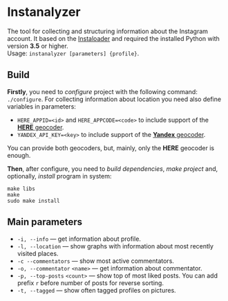 # Instanalyzer
The tool for collecting and structuring information about the Instagram account. It based on the [Instaloader](https://github.com/instaloader/instaloader) and required the installed Python with version **3.5** or higher.\
Usage: `instanalyzer [parameters] {profile}`.

## Build
**Firstly**, you need to *configure* project with the following command: `./configure`. For collecting information about location you need also define variables in parameters:
* `HERE_APPID=<id>` and `HERE_APPCODE=<code>` to include support of the [**HERE** geocoder](https://developer.here.com/projects).
* `YANDEX_API_KEY=<key>` to include support of the [**Yandex** geocoder](https://developer.tech.yandex.ru).

You can provide both geocoders, but, mainly, only the **HERE** geocoder is enough.

**Then**, after configure, you need to *build dependencies*, *make project* and, optionally, *install* program in system:
```
make libs
make
sudo make install
```

## Main parameters
* `-i, --info` — get information about profile.
* `-l, --location` — show graphs with information about most recently visited places.
* `-c --commentators` — show most active commentators.
* `-o, --commentator` `<name>` — get information about commentator.
* `-p, --top-posts` `<count>` — show top of most liked posts. You can add prefix `r` before number of posts for reverse sorting.
* `-t, --tagged` — show often tagged profiles on pictures.
